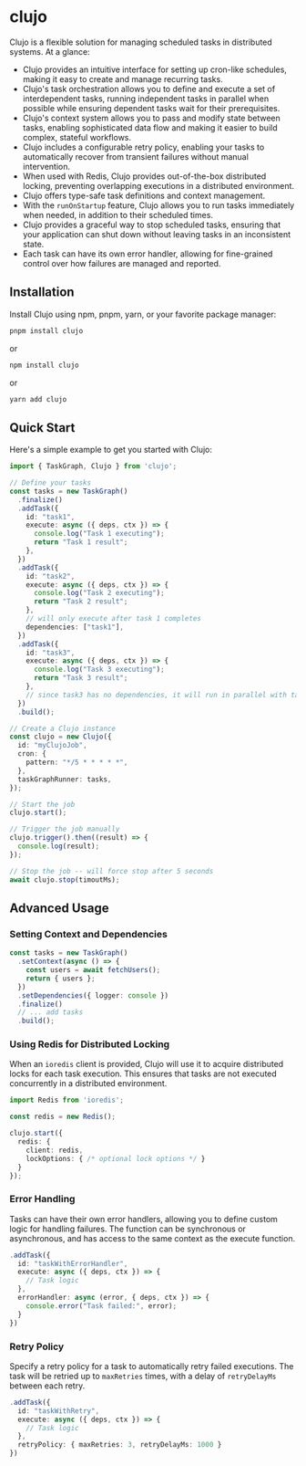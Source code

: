 # clujo

Clujo is a flexible solution for managing scheduled tasks in distributed systems. At a glance:

- Clujo provides an intuitive interface for setting up cron-like schedules, making it easy to create and manage recurring tasks.
- Clujo's task orchestration allows you to define and execute a set of interdependent tasks, running independent tasks in parallel when possible while ensuring dependent tasks wait for their prerequisites.
- Clujo's context system allows you to pass and modify state between tasks, enabling sophisticated data flow and making it easier to build complex, stateful workflows.
- Clujo includes a configurable retry policy, enabling your tasks to automatically recover from transient failures without manual intervention.
- When used with Redis, Clujo provides out-of-the-box distributed locking, preventing overlapping executions in a distributed environment.
- Clujo offers type-safe task definitions and context management.
- With the `runOnStartup` feature, Clujo allows you to run tasks immediately when needed, in addition to their scheduled times.
- Clujo provides a graceful way to stop scheduled tasks, ensuring that your application can shut down without leaving tasks in an inconsistent state.
- Each task can have its own error handler, allowing for fine-grained control over how failures are managed and reported.

## Installation

Install Clujo using npm, pnpm, yarn, or your favorite package manager:

```bash
pnpm install clujo
```

or

```bash
npm install clujo
```

or

```bash
yarn add clujo
```

## Quick Start

Here's a simple example to get you started with Clujo:

```typescript
import { TaskGraph, Clujo } from 'clujo';

// Define your tasks
const tasks = new TaskGraph()
  .finalize()
  .addTask({
    id: "task1",
    execute: async ({ deps, ctx }) => {
      console.log("Task 1 executing");
      return "Task 1 result";
    },
  })
  .addTask({
    id: "task2",
    execute: async ({ deps, ctx }) => {
      console.log("Task 2 executing");
      return "Task 2 result";
    },
    // will only execute after task 1 completes
    dependencies: ["task1"],
  })
  .addTask({
    id: "task3",
    execute: async ({ deps, ctx }) => {
      console.log("Task 3 executing");
      return "Task 3 result";
    },
    // since task3 has no dependencies, it will run in parallel with task1 at the start of execution
  })
  .build();

// Create a Clujo instance
const clujo = new Clujo({
  id: "myClujoJob",
  cron: {
    pattern: "*/5 * * * * *",
  },
  taskGraphRunner: tasks,
});

// Start the job
clujo.start();

// Trigger the job manually
clujo.trigger().then((result) => {
  console.log(result);
});

// Stop the job -- will force stop after 5 seconds
await clujo.stop(timoutMs);
```

## Advanced Usage

### Setting Context and Dependencies

```typescript
const tasks = new TaskGraph()
  .setContext(async () => {
    const users = await fetchUsers();
    return { users };
  })
  .setDependencies({ logger: console })
  .finalize()
  // ... add tasks
  .build();
```

### Using Redis for Distributed Locking

When an `ioredis` client is provided, Clujo will use it to acquire distributed locks for each task execution. This ensures that tasks are not executed concurrently in a distributed environment.

```typescript
import Redis from 'ioredis';

const redis = new Redis();

clujo.start({
  redis: {
    client: redis,
    lockOptions: { /* optional lock options */ }
  }
});
```

### Error Handling

Tasks can have their own error handlers, allowing you to define custom logic for handling failures. The function can be synchronous or asynchronous, and has access to the same context as the execute function.

```typescript
.addTask({
  id: "taskWithErrorHandler",
  execute: async ({ deps, ctx }) => {
    // Task logic
  },
  errorHandler: async (error, { deps, ctx }) => {
    console.error("Task failed:", error);
  }
})
```

### Retry Policy

Specify a retry policy for a task to automatically retry failed executions. The task will be retried up to `maxRetries` times, with a delay of `retryDelayMs` between each retry.

```typescript
.addTask({
  id: "taskWithRetry",
  execute: async ({ deps, ctx }) => {
    // Task logic
  },
  retryPolicy: { maxRetries: 3, retryDelayMs: 1000 }
})
```
